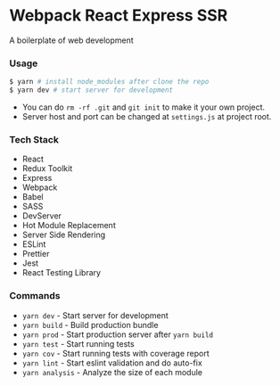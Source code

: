 # Webpack React Express SSR

A boilerplate of web development

### Usage

```bash
$ yarn # install node_modules after clone the repo
$ yarn dev # start server for development
```
- You can do `rm -rf .git` and `git init` to make it your own project.
- Server host and port can be changed at `settings.js` at project root.

### Tech Stack

- React
- Redux Toolkit
- Express
- Webpack
- Babel
- SASS
- DevServer
- Hot Module Replacement
- Server Side Rendering
- ESLint
- Prettier
- Jest
- React Testing Library

### Commands

- `yarn dev` - Start server for development
- `yarn build` - Build production bundle
- `yarn prod` - Start production server after `yarn build`
- `yarn test` - Start running tests
- `yarn cov` - Start running tests with coverage report
- `yarn lint` - Start eslint validation and do auto-fix
- `yarn analysis` - Analyze the size of each module
